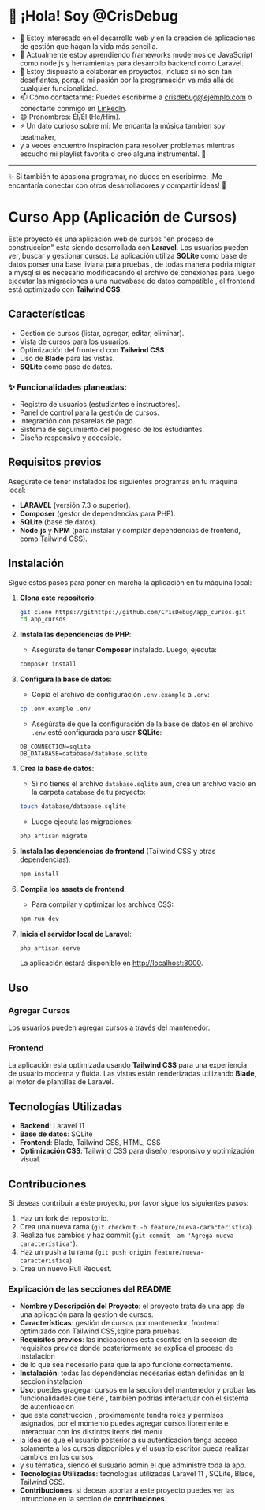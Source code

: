 # 👋 ¡Hola! Soy @CrisDebug

- 👀 Estoy interesado en el desarrollo web y en la creación de aplicaciones de gestión que hagan la vida más sencilla.
- 🌱 Actualmente estoy aprendiendo frameworks modernos de JavaScript como node.js y herramientas para desarrollo backend como Laravel.
- 💞️ Estoy dispuesto a colaborar en proyectos, incluso si no son tan desafiantes, porque mi pasión por la programación va más allá de cualquier funcionalidad.
- 📫 Cómo contactarme: Puedes escribirme a crisdebug@ejemplo.com o conectarte conmigo en [LinkedIn](https://linkedin.com/in/crisdebug).
- 😄 Pronombres: Él/Él (He/Him).
- ⚡ Un dato curioso sobre mí: Me encanta la música tambien soy beatmaker,
- y a veces encuentro inspiración para resolver problemas mientras escucho mi playlist favorita o creo alguna instrumental. 🎵

---

✨ Si también te apasiona programar, no dudes en escribirme. ¡Me encantaría conectar con otros desarrolladores y compartir ideas! 🚀

# Curso App (Aplicación de Cursos)

Este proyecto es una aplicación web de cursos "en proceso de construccion" esta siendo desarrollada con **Laravel**. 
Los usuarios pueden ver, buscar y gestionar cursos. La aplicación utiliza **SQLite** como base de datos porser una base liviana para pruebas , 
de todas manera podria migrar a mysql si es necesario modificacando el archivo de conexiones
para luego ejecutar las migraciones a una nuevabase de datos compatible
, el frontend está optimizado con **Tailwind CSS**.

## Características

- Gestión de cursos (listar, agregar, editar, eliminar).
- Vista de cursos para los usuarios.
- Optimización del frontend con **Tailwind CSS**.
- Uso de **Blade** para las vistas.
- **SQLite** como base de datos.

### ✨ Funcionalidades planeadas:
- Registro de usuarios (estudiantes e instructores).
- Panel de control para la gestión de cursos.
- Integración con pasarelas de pago.
- Sistema de seguimiento del progreso de los estudiantes.
- Diseño responsivo y accesible.

## Requisitos previos

Asegúrate de tener instalados los siguientes programas en tu máquina local:

- **LARAVEL** (versión 7.3 o superior).
- **Composer** (gestor de dependencias para PHP).
- **SQLite** (base de datos).
- **Node.js** y **NPM** (para instalar y compilar dependencias de frontend, como Tailwind CSS).

## Instalación

Sigue estos pasos para poner en marcha la aplicación en tu máquina local:

1. **Clona este repositorio**:
    ```bash
    git clone https://githttps://github.com/CrisDebug/app_cursos.git
    cd app_cursos
    ```

2. **Instala las dependencias de PHP**:
    - Asegúrate de tener **Composer** instalado. Luego, ejecuta:
    ```bash
    composer install
    ```

3. **Configura la base de datos**:
    - Copia el archivo de configuración `.env.example` a `.env`:
    ```bash
    cp .env.example .env
    ```
    - Asegúrate de que la configuración de la base de datos en el archivo `.env` esté configurada para usar **SQLite**:
    ```env
    DB_CONNECTION=sqlite
    DB_DATABASE=database/database.sqlite
    ```

4. **Crea la base de datos**:
    - Si no tienes el archivo `database.sqlite` aún, crea un archivo vacío en la carpeta `database` de tu proyecto:
    ```bash
    touch database/database.sqlite
    ```
    - Luego ejecuta las migraciones:
    ```bash
    php artisan migrate
    ```

5. **Instala las dependencias de frontend** (Tailwind CSS y otras dependencias):
    ```bash
    npm install
    ```

6. **Compila los assets de frontend**:
    - Para compilar y optimizar los archivos CSS:
    ```bash
    npm run dev
    ```

7. **Inicia el servidor local de Laravel**:
    ```bash
    php artisan serve
    ```
    La aplicación estará disponible en [http://localhost:8000](http://localhost:8000).

## Uso

### Agregar Cursos

  Los usuarios pueden agregar cursos a través del mantenedor.

### Frontend

La aplicación está optimizada usando **Tailwind CSS** para una experiencia de usuario moderna y fluida. Las vistas están renderizadas utilizando **Blade**, el motor de plantillas de Laravel.

## Tecnologías Utilizadas

- **Backend**: Laravel 11
- **Base de datos**: SQLite
- **Frontend**: Blade, Tailwind CSS, HTML, CSS
- **Optimización CSS**: Tailwind CSS para diseño responsivo y optimización visual.

## Contribuciones

Si deseas contribuir a este proyecto, por favor sigue los siguientes pasos:

1. Haz un fork del repositorio.
2. Crea una nueva rama (`git checkout -b feature/nueva-caracteristica`).
3. Realiza tus cambios y haz commit (`git commit -am 'Agrega nueva característica'`).
4. Haz un push a tu rama (`git push origin feature/nueva-caracteristica`).
5. Crea un nuevo Pull Request.

### **Explicación de las secciones del README**

- **Nombre y Descripción del Proyecto**: el proyecto trata de una app de una aplicación para la gestion de cursos.
- **Características**: gestión de cursos por mantenedor, frontend optimizado con Tailwind CSS,sqlite para pruebas.
- **Requisitos previos**: las indicaciones esta escritas en la seccion de requisitos previos donde posteriormente se explica el proceso de instalacion
- de lo que sea necesario para que la app funcione correctamente.
- **Instalación**: todas las dependencias necesarias estan definidas en la seccion instalacion
- **Uso**: puedes gragegar cursos en la seccion del mantenedor y probar las funcionalidades que tiene , tambien podrias interactuar con el sistema de autenticacion
- que esta construccion , proximamente tendra roles y permisos asignados, por el momento puedes agregar cursos libremente e interactuar con los distintos items del menu
- la idea es que el usuario posterior a su autenticacion tenga acceso solamente a los cursos disponibles y el usuario escritor pueda realizar cambios en los cursos
- y su tematica, siendo el susuario admin el que administre toda la app.
- **Tecnologías Utilizadas**: tecnologias utilizadas Laravel 11 , SQLite, Blade, Tailwind CSS.
- **Contribuciones**: si deceas aportar a este proyecto puedes ver las intruccione en la seccion de **contribuciones**.



